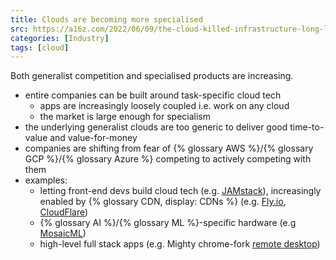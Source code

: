 ```yaml
---
title: Clouds are becoming more specialised
src: https://a16z.com/2022/06/09/the-cloud-killed-infrastructure-long-live-infrastructure
categories: [Industry]
tags: [cloud]
---
```


Both generalist competition and specialised products are increasing.

- entire companies can be built around task-specific cloud tech
  + apps are increasingly loosely coupled i.e. work on any cloud
  + the market is large enough for specialism
- the underlying generalist clouds are too generic to deliver good time-to-value and value-for-money
- companies are shifting from fear of {% glossary AWS %}/{% glossary GCP %}/{% glossary Azure %} competing to actively competing with them
- examples:
  + letting front-end devs build cloud tech (e.g. [JAMstack](https://jamstack.org)), increasingly enabled by {% glossary CDN, display: CDNs %} (e.g. [Fly.io](https://fly.io), [CloudFlare](https://www.cloudflare.com))
  + {% glossary AI %}/{% glossary ML %}-specific hardware (e.g [MosaicML](https://www.mosaicml.com))
  + high-level full stack apps (e.g. Mighty chrome-fork [remote desktop](https://mightyviewer.com))
